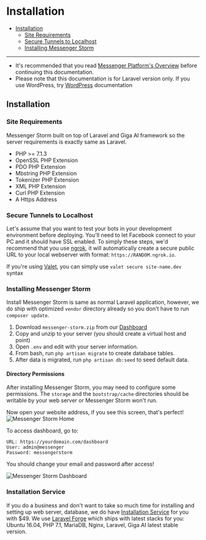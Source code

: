# Installation
- [Installation](#installation)
	- [Site Requirements](#site-requirements)
	- [Secure Tunnels to Localhost](#secure-tunnels-to-localhost)
	- [Installing Messenger Storm](#installing-messenger-storm)

***
> 
- It's recommended that you read [Messenger Platform's Overview](https://messenger.fb.com) before continuing this documentation.
- Please note that this documentation is for Laravel version only. If you use WordPress, try [WordPress](/docs/) documentation

<a name="installation"></a>
## Installation

<a name="site-requirements"></a>
### Site Requirements
Messenger Storm built on top of Laravel and Giga AI framework so the server requirements is exactly same as Laravel.

- PHP >= 7.1.3
- OpenSSL PHP Extension
- PDO PHP Extension
- Mbstring PHP Extension
- Tokenizer PHP Extension
- XML PHP Extension
- Curl PHP Extension
- A Https Address

<a name="secure-tunnels-to-localhost"></a>
### Secure Tunnels to Localhost

Let's assume that you want to test your bots in your development environment before deploying. You'll need to let Facebook connect to your PC and it should have SSL enabled. To simply these steps, we'd recommend that you use [ngrok](https://ngrok.com), it will automatically create a secure public URL to your local webserver with format: `https://RANDOM.ngrok.io`.

If you're using [Valet](https://laravel.com/docs/5.4/valet), you can simply use `valet secure site-name.dev` syntax

<a name="installing-messenger-storm"></a>
### Installing Messenger Storm
Install Messenger Storm is same as normal Laravel application, however, we do ship with optimized `vendor` directory already so you don't have to run `composer update`.

1. Download `messenger-storm.zip` from our [Dashboard](/dashboard)
1. Copy and unzip to your server (you should create a virtual host and point)
1. Open `.env` and edit with your server information.
1. From bash, run `php artisan migrate` to create database tables.
1. After data is migrated, run `php artisan db:seed` to seed default data.

#### Directory Permissions
After installing Messenger Storm, you may need to configure some permissions. The  `storage` and the `bootstrap/cache` directories should be writable by your web server or Messenger Storm won't run.

Now open your website address, if you see this screen, that's perfect!
![Messenger Storm Home](/images/messenger-storm-home.png)

To access dashboard, go to:
```
URL: https://yourdomain.com/dashboard
User: admin@messenger
Password: messengerstorm
```
You should change your email and password after access!

![Messenger Storm Dashboard](/images/messenger-storm-dashboard.png)

<a name="installation-service"></a>
### Installation Service
If you do a business and don't want to take so much time for installing and setting up web server, database, we do have [Installation Service](/services/installation) for you with $49. We use [Laravel Forge](https://forge.laravel.com) which ships with latest stacks for you: Ubuntu 16.04, PHP 7.1, MariaDB, Nginx, Laravel, Giga AI latest stable version.